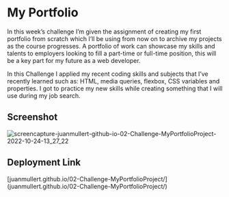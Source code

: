# My Portfolio

In this week’s challenge I’m given the assignment of creating my first portfolio from scratch which I’ll be using from now on to archive my projects as the course progresses. A portfolio of work can showcase my skills and talents to employers looking to fill a part-time or full-time position, this will be a key part for my future as a web developer. 

In this Challenge I applied my recent coding skills and subjects that I’ve recently learned such as: HTML, media queries, flexbox, CSS variables and properties. I got to practice my new skills while creating something that I will use during my job search.

## Screenshot


![screencapture-juanmullert-github-io-02-Challenge-MyPortfolioProject-2022-10-24-13_27_22](https://user-images.githubusercontent.com/114509238/197598681-c9398060-f61c-4318-9c0a-d55439ab9727.png)

## Deployment Link 

[juanmullert.github.io/02-Challenge-MyPortfolioProject/] (juanmullert.github.io/02-Challenge-MyPortfolioProject/)


